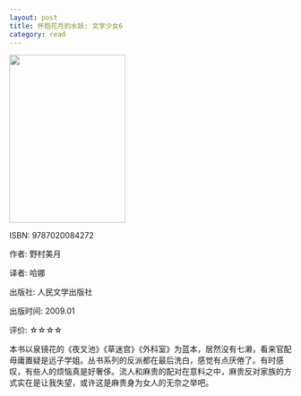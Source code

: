 ```yaml
---
layout: post
title: 怀抱花月的水妖: 文学少女6
category: read
---
```

<img class="cover" src="/images/2011/12/9787020084272-207x300.jpg" width="207" height="300" />

ISBN: 9787020084272

作者: 野村美月

译者: 哈娜

出版社: 人民文学出版社

出版时间: 2009.01

评价: ☆☆☆☆

本书以泉镜花的《夜叉池》《草迷宫》《外科室》为蓝本，居然没有七濑，看来官配毋庸置疑是远子学姐。丛书系列的反派都在最后洗白，感觉有点厌倦了。有时感叹，有些人的烦恼真是好奢侈。流人和麻贵的配对在意料之中，麻贵反对家族的方式实在是让我失望，或许这是麻贵身为女人的无奈之举吧。
